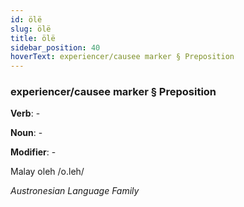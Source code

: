 ```yaml
---
id: ölë
slug: ölë
title: ölë
sidebar_position: 40
hoverText: experiencer/causee marker § Preposition
---
```


### experiencer/causee marker § Preposition

**Verb**: -

**Noun**: -

**Modifier**: -

Malay oleh /o.leh/

*Austronesian Language Family*